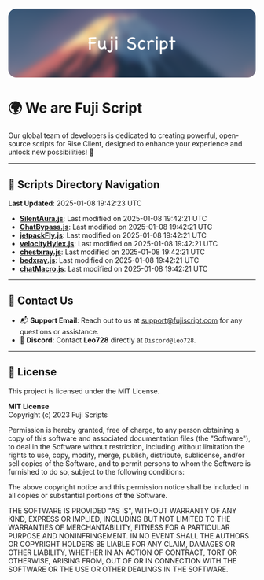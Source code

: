 ![Banner](.github/b.webp)

# 🌍 **We are Fuji Script**

Our global team of developers is dedicated to creating powerful, open-source scripts for Rise Client, designed to enhance your experience and unlock new possibilities! 🌟

---
<!-- SCRIPTS_NAVIGATION_START -->
## 📂 **Scripts Directory Navigation**

**Last Updated**: 2025-01-08 19:42:23 UTC

- **[SilentAura.js](scripts/SilentAura.js)**: Last modified on 2025-01-08 19:42:21 UTC
- **[ChatBypass.js](scripts/ChatBypass.js)**: Last modified on 2025-01-08 19:42:21 UTC
- **[jetpackFly.js](scripts/jetpackFly.js)**: Last modified on 2025-01-08 19:42:21 UTC
- **[velocityHylex.js](scripts/velocityHylex.js)**: Last modified on 2025-01-08 19:42:21 UTC
- **[chestxray.js](scripts/chestxray.js)**: Last modified on 2025-01-08 19:42:21 UTC
- **[bedxray.js](scripts/bedxray.js)**: Last modified on 2025-01-08 19:42:21 UTC
- **[chatMacro.js](scripts/chatMacro.js)**: Last modified on 2025-01-08 19:42:21 UTC

<!-- SCRIPTS_NAVIGATION_END -->

---

## 💬 **Contact Us**  
- 📬 **Support Email**: Reach out to us at [support@fujiscript.com](mailto:support@fujiscript.com) for any questions or assistance.  
- 💬 **Discord**: Contact **Leo728** directly at `Discord@leo728`.

---

## 📜 **License**

This project is licensed under the MIT License.  

**MIT License**  
Copyright (c) 2023 Fuji Scripts  

Permission is hereby granted, free of charge, to any person obtaining a copy of this software and associated documentation files (the "Software"), to deal in the Software without restriction, including without limitation the rights to use, copy, modify, merge, publish, distribute, sublicense, and/or sell copies of the Software, and to permit persons to whom the Software is furnished to do so, subject to the following conditions:  

The above copyright notice and this permission notice shall be included in all copies or substantial portions of the Software.  

THE SOFTWARE IS PROVIDED "AS IS", WITHOUT WARRANTY OF ANY KIND, EXPRESS OR IMPLIED, INCLUDING BUT NOT LIMITED TO THE WARRANTIES OF MERCHANTABILITY, FITNESS FOR A PARTICULAR PURPOSE AND NONINFRINGEMENT. IN NO EVENT SHALL THE AUTHORS OR COPYRIGHT HOLDERS BE LIABLE FOR ANY CLAIM, DAMAGES OR OTHER LIABILITY, WHETHER IN AN ACTION OF CONTRACT, TORT OR OTHERWISE, ARISING FROM, OUT OF OR IN CONNECTION WITH THE SOFTWARE OR THE USE OR OTHER DEALINGS IN THE SOFTWARE.  
